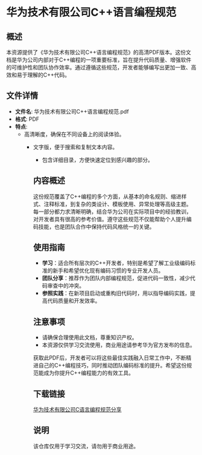 # 华为技术有限公司C++语言编程规范

## 概述
本资源提供了《华为技术有限公司C++语言编程规范》的高清PDF版本。这份文档是华为公司内部对于C++编程的一项重要标准，旨在提升代码质量、增强软件的可维护性和团队协作效率。通过遵循这些规范，开发者能够编写出更加一致、高效和易于理解的C++代码。

## 文件详情
- **文件名**: 华为技术有限公司C++语言编程规范.pdf
- **格式**: PDF
- **特点**:
  - 高清晰度，确保在不同设备上的阅读体验。
    - 文字版，便于搜索和复制文本内容。
      - 包含详细目录，方便快速定位到感兴趣的部分。

      ## 内容概述
      这份规范覆盖了C++编程的多个方面，从基本的命名规则、缩进样式、注释标准，到复杂的类设计、模板使用、异常处理等高级主题。每一部分都力求清晰明确，结合华为公司在实际项目中的经验教训，对开发者具有很高的参考价值。遵守这些规范不仅能帮助个人提升编码技能，也是团队合作中保持代码风格统一的关键。

      ## 使用指南
      - **学习**：适合所有层次的C++开发者，特别是希望了解工业级编码标准的新手和希望优化现有编码习惯的专业开发人员。
      - **团队分享**：推荐作为团队内部编程规范，促进代码一致性，减少代码审查中的冲突。
      - **参照实践**：在新项目启动或重构旧代码时，用以指导编码实践，提高代码质量和开发效率。

      ## 注意事项
      - 请确保合理使用此文档，尊重知识产权。
      - 本资源仅供学习交流使用，商业用途请参考华为官方发布的信息。

      获取此PDF后，开发者可以将这些最佳实践融入日常工作中，不断精进自己的C++编程技巧，同时推动团队编码标准的提升。希望这份规范能成为你提升C++编程能力的有效工具。

      ## 下载链接
      [华为技术有限公司C语言编程规范分享](https://pan.quark.cn/s/20fe43e612e8)

      ## 说明

      该仓库仅用于学习交流，请勿用于商业用途。
